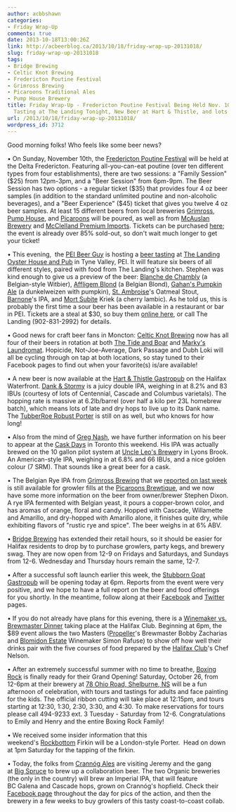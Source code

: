 ```yaml
---
author: acbbshawn
categories:
- Friday Wrap-Up
comments: true
date: 2013-10-18T13:00:26Z
link: http://acbeerblog.ca/2013/10/18/friday-wrap-up-20131018/
slug: friday-wrap-up-20131018
tags:
- Bridge Brewing
- Celtic Knot Brewing
- Fredericton Poutine Festival
- Grimross Brewing
- Picaroons Traditional Ales
- Pump House Brewery
title: Friday Wrap-Up - Fredericton Poutine Festival Being Held Nov. 10th, PEIBeerGuy
  Tasting at The Landing Tonight, New Beer at Hart & Thistle, and lots more!
url: /2013/10/18/friday-wrap-up-20131018/
wordpress_id: 3712
---
```


Good morning folks! Who feels like some beer news?

• On Sunday, November 10th, the [Fredericton Poutine Festival](http://frederictonpoutinefestival.weebly.com/) will be held at the Delta Fredericton. Featuring all-you-can-eat poutine (over ten different types from four establishments), there are two sessions: a "Family Session" ($25) from 12pm-3pm, and a "Beer Session" from 6pm-9pm. The Beer Session has two options - a regular ticket ($35) that provides four 4 oz beer samples (in addition to the standard unlimited poutine and non-alcoholic beverages), and a "Beer Experience" ($45) ticket that gives you twelve 4 oz beer samples. At least 15 different beers from local breweries [Grimross](https://www.facebook.com/pages/Grimross-Brewing-Co/110264115801307), [Pump House](http://beer.pumphousebrewery.ca/), and [Picaroons](https://www.facebook.com/picaroons) will be poured, as well as from [McAuslan Brewery](http://mcauslan.com/en/) and [McClelland Premium Imports](http://www.mcclellandbeers.ca/). Tickets can be purchased [here](http://frederictonpoutinefestival.weebly.com/tickets.html); the event is already over 85% sold-out, so don't wait much longer to get your ticket!

• This evening,  the [PEI Beer Guy](http://www.peibeerguy.com/) is hosting a [beer tasting](https://www.facebook.com/events/203486899831995/) at [The Landing Oyster House and Pub](https://www.facebook.com/TheLandingPub) in Tyne Valley, PEI. It will feature six beers of all different styles, paired with food from The Landing's kitchen. Stephen was kind enough to give us a preview of the beer: [Blanche de Chambly](http://www.unibroue.com/en/beers/3) (a Belgian-style Witbier), [AffIigem Blond](http://www.affligembeer.be/) (a Belgian Blond), [Gahan's Pumpkin Ale](http://peibrewingcompany.com/) (a dunkelweizen with pumpkin), [St. Ambroise](http://st-ambroise.mcauslan.com/en/)'s Oatmeal Stout, [Barnone](https://twitter.com/BARNONEBEER)'s IPA, and [Mort Subite](http://www.mort-subite.be/fr/getpage.asp?i=1) Kriek (a cherry lambic). As he told us, this is probably the first time a sour beer has been available in a restaurant or bar in PEI. Tickets are a steal at $30, so buy them [online here](https://peibeerclub.eventbrite.com/), or call The Landing (902-831-2992) for details.

• Good news for craft beer fans in Moncton: [Celtic Knot Brewing](https://www.facebook.com/CelticKnotBrewing) now has all four of their beers in rotation at both [The Tide and Boar](https://www.facebook.com/tideandboar) and [Marky's Laundromat](https://www.facebook.com/groups/2429282830/). Hopicide, Not-Joe-Average, Dark Passage and Dubh Loki will all be cycling through on tap at both locations, so stay tuned to their Facebook pages to find out when your favorite(s) is/are available!

• A new beer is now available at the [Hart & Thistle Gastropub](http://www.hartandthistle.com/) on the Halifax Waterfront. [Dank & Stormy](http://hartandthistle.blogspot.com/2013/10/dank-stormy.html) is a juicy double IPA, weighing in at 8.2% and 83 IBUs (courtesy of lots of Centennial, Cascade and Columbus varietals). The hopping rate is massive at 6.2lb/barrel (over half a kilo per 23L homebrew batch), which means lots of late and dry hops to live up to its Dank name. The [TubberRoe Robust Porter](http://hartandthistle.blogspot.com/2013/09/tubberroe-robust-porter.html) is still on as well, but who knows for how long!

• Also from the mind of [Greg Nash](https://twitter.com/__NASH__), we have further information on his beer to appear at the [Cask Days](http://atlanticcanadabeerblog.wordpress.com/2013/10/17/3721/) in Toronto this weekend. His IPA was actually brewed on the 10 gallon pilot system at [Uncle Leo's Brewe](http://uncleleosbrewery.ca/)ry in Lyons Brook. An American-style IPA, weighing in at 6.8% and 66 IBUs, and a nice golden colour (7 SRM). That sounds like a great beer for a cask.

• The Belgian Rye IPA from [Grimross Brewing](https://www.facebook.com/pages/Grimross-Brewing-Co/110264115801307) that we [reported on last week](http://atlanticcanadabeerblog.wordpress.com/2013/10/11/friday-wrap-up-20131011/) is still available for growler fills at the [Picaroons Brewtique](https://www.facebook.com/pages/Picaroons-Brewtique/175733285789133), and we now have some more information on the beer from owner/brewer Stephen Dixon. A rye IPA fermented with Belgian yeast, it pours a copper-brown color, and has aromas of orange, floral and candy. Hopped with Cascade, Willamette and Amarillo, and dry-hopped with Amarillo alone, it finishes quite dry, while exhibiting flavors of "rustic rye and spice". The beer weighs in at 6% ABV.

• [Bridge Brewing](http://bridgebeer.ca/) has extended their retail hours, so it should be easier for Halifax residents to drop by to purchase growlers, party kegs, and brewery swag. They are now open from 12-9 on Fridays and Saturdays, and Sundays from 12-6. Wednesday and Thursday hours remain the same, 12-7.

• After a successful soft launch earlier this week, the [Stubborn Goat Gastropub](http://www.stubborngoat.ca/) will be opening today at 6pm. Reports from the event were very positive, and we hope to have a full report on the beer and food offerings for you shortly. In the meantime, follow along at their [Facebook](https://www.facebook.com/StubbornGoat) and [Twitter](https://twitter.com/TheStubbornGoat) pages.

• If you do not already have plans for this evening, there is a [Winemaker vs. Brewmaster Dinner](http://winemakervsbrewmaster.eventbrite.ca/) taking place at the Halifax Club. Beginning at 6pm, the $89 event allows the two Masters ([Propeller](http://www.drinkpropeller.ca/)'s Brewmaster Bobby Zacharias and [Blomidon Estate](http://blomidonwine.ca/) Winemaker Simon Rafuse) to show off how well their drinks pair with the five courses of food prepared by the [Halifax Club](http://www.halifaxclub.ns.ca/)'s Chef Nelson.

• After an extremely successful summer with no time to breathe, [Boxing Rock](http://www.boxingrock.ca/) is finally ready for their Grand Opening! Saturday, October 26, from 12-6pm at their brewery at [78 Ohio Road, Shelburne, NS](http://goo.gl/maps/XMYeK) will be a fun afternoon of celebration, with tours and tastings for adults and face painting for the kids. The official ribbon cutting will take place at 12:15pm, and tours starting at 12:30, 1:30, 2:30, 3:30, and 4:30. To make reservations for tours please call 494-9233 ext. 3 Tuesday - Saturday from 12-6. Congratulations to Emily and Henry and the entire Boxing Rock Family!

• We received some insider information that this weekend's [Rockbottom](http://rockbottombrewpub.ca/) Firkin will be a London-style Porter.  Head on down at 1pm Saturday for the tapping of the firkin.

• Today, the folks from [Crannóg Ales](https://www.facebook.com/pages/Crann%C3%B3g-Ales/147130382004277) are visiting Jeremy and the gang at [Big Spruce](https://www.facebook.com/BigSpruceBrewing) to brew up a collaboration beer. The two Organic breweries (the only in the country) will brew an Imperial IPA, that will feature BC Galena and Cascade hops, grown on Crannóg's hopfield. Check their [Facebook page](https://www.facebook.com/BigSpruceBrewing) throughout the day for pics of the action, and then the brewery in a few weeks to buy growlers of this tasty coast-to-coast collab.
